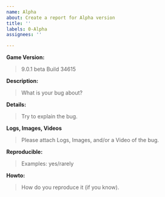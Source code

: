 ```yaml
---
name: Alpha
about: Create a report for Alpha version
title: ''
labels: 0-Alpha
assignees: ''

---
```


**Game Version:**
> 9.0.1 beta Build 34615

**Description:**
> What is your bug about?

**Details:**
> Try to explain the bug.

**Logs, Images, Videos**
> Please attach Logs, Images, and/or a Video of the bug.

**Reproducible:**
> Examples: yes/rarely

**Howto:**
> How do you reproduce it (if you know).
